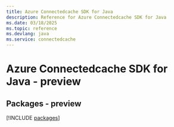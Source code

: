 ```yaml
---
title: Azure Connectedcache SDK for Java
description: Reference for Azure Connectedcache SDK for Java
ms.date: 03/18/2025
ms.topic: reference
ms.devlang: java
ms.service: connectedcache
---
```

# Azure Connectedcache SDK for Java - preview
## Packages - preview
[!INCLUDE [packages](connectedcache-index.md)]